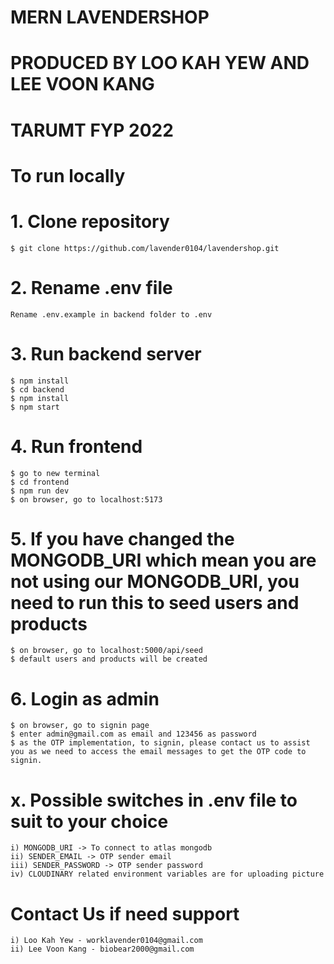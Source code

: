 # MERN LAVENDERSHOP

# PRODUCED BY LOO KAH YEW AND LEE VOON KANG

# TARUMT FYP 2022

# To run locally

# 1. Clone repository

    $ git clone https://github.com/lavender0104/lavendershop.git

# 2. Rename .env file

    Rename .env.example in backend folder to .env

# 3. Run backend server

    $ npm install
    $ cd backend
    $ npm install
    $ npm start

# 4. Run frontend

    $ go to new terminal
    $ cd frontend
    $ npm run dev
    $ on browser, go to localhost:5173

# 5. If you have changed the MONGODB_URI which mean you are not using our MONGODB_URI, you need to run this to seed users and products

    $ on browser, go to localhost:5000/api/seed
    $ default users and products will be created

# 6. Login as admin

    $ on browser, go to signin page
    $ enter admin@gmail.com as email and 123456 as password
    $ as the OTP implementation, to signin, please contact us to assist you as we need to access the email messages to get the OTP code to signin.

# x. Possible switches in .env file to suit to your choice

    i) MONGODB_URI -> To connect to atlas mongodb
    ii) SENDER_EMAIL -> OTP sender email
    iii) SENDER_PASSWORD -> OTP sender password
    iv) CLOUDINARY related environment variables are for uploading picture

# Contact Us if need support

    i) Loo Kah Yew - worklavender0104@gmail.com
    ii) Lee Voon Kang - biobear2000@gmail.com
